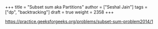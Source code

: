 +++
title = "Subset sum aka Partitions"
author = ["Seshal Jain"]
tags = ["dp", "backtracking"]
draft = true
weight = 2358
+++

<https://practice.geeksforgeeks.org/problems/subset-sum-problem2014/1>
